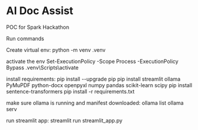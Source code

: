 # AI Doc Assist
POC for Spark Hackathon

Run commands

Create virtual env:
python -m venv .venv

activate the env
Set-ExecutionPolicy -Scope Process -ExecutionPolicy Bypass
.venv\Scripts\activate

install requirements:
pip install --upgrade pip
pip install streamlit ollama PyMuPDF python-docx openpyxl numpy pandas scikit-learn scipy
pip install sentence-transformers
pip install -r requirements.txt

make sure ollama is running and manifest downloaded:
ollama list
ollama serv 

run streamlit app:
streamlit run streamlit_app.py

